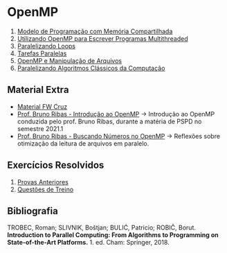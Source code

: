 
# OpenMP

1. [Modelo de Programação com Memória Compartilhada](shared_memory.md)
2. [Utilizando OpenMP para Escrever Programas Multithreaded](using_openmp.md)
3. [Paralelizando Loops](loops.md)
4. [Tarefas Paralelas](tasks.md)
5. [OpenMP e Manipulação de Arquivos](file_handling.md)
6. [Paralelizando Algoritmos Clássicos da Computação](algorithms.md)

## Material Extra

- [Material FW Cruz](materiais_fw_cruz/)
- [Prof. Bruno Ribas - Introdução ao OpenMP](https://www.youtube.com/watch?v=qRi9AD90q0Y) -> Introdução ao OpenMP conduzida pelo prof. Bruno Ribas, durante a matéria de PSPD no semestre 2021.1
- [Prof. Bruno Ribas - Buscando Números no OpenMP](https://www.youtube.com/watch?v=j49MvX-8ScQ) -> Reflexões sobre otimização da leitura de arquivos em paralelo.

## Exercícios Resolvidos

1. [Provas Anteriores](exercises/previous_tests.md)
2. [Questões de Treino](exercises/training.md)

## Bibliografia

TROBEC, Roman; SLIVNIK, Boštjan; BULIĆ, Patricio; ROBIČ, Borut. **Introduction to Parallel Computing: From Algorithms to Programming on State-of-the-Art Platforms.** 1. ed. Cham: Springer, 2018.
